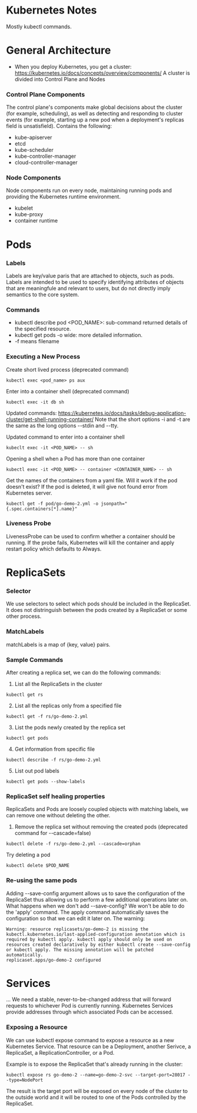 # Kubernetes Notes
Mostly kubectl commands.

# General Architecture
- When you deploy Kubernetes, you get a cluster: https://kubernetes.io/docs/concepts/overview/components/
A cluster is divided into Control Plane and Nodes
### Control Plane Components
The control plane's components make global decisions about the cluster (for example, scheduling), as well as detecting and responding to cluster events (for example, starting up a new pod when a deployment's replicas field is unsatisfield). Contains the following:
- kube-apiserver
- etcd
- kube-scheduler
- kube-controller-manager
- cloud-controller-manager
### Node Components
Node components run on every node, maintaining running pods and providing the Kubernetes runtime environment.
- kubelet
- kube-proxy
- container runtime

# Pods
### Labels
Labels are key/value paris that are attached to objects, such as pods.
Labels are intended to be used to specify identifying attributes of objects that are meaningfule and relevant to users, but do not directly imply semantics to the core system.

### Commands
- kubectl describe pod <POD_NAME>: sub-command returned details of the specified resource.
- kubectl get pods -o wide: more detailed information.
- -f means filename

### Executing a New Process
Create short lived process (deprecated command)
```
kubectl exec <pod_name> ps aux
```
Enter into a container shell (deprecated command)
```
kubectl exec -it db sh
```
Updated commands: https://kubernetes.io/docs/tasks/debug-application-cluster/get-shell-running-container/
Note that the short options -i and -t are the same as the long options --stdin and --tty. 

Updated command to enter into a container shell
```
kubeclt exec -it <POD_NAME> -- sh
```
Opening a shell when a Pod has more than one container
```
kubectl exec -it <POD_NAME> -- container <CONTAINER_NAME> -- sh
```

Get the names of the containers from a yaml file. Will it work if the pod doesn't exist? If the pod is deleted, it will give not found error from Kubernetes server.
```
kubectl get -f pod/go-demo-2.yml -o jsonpath="{.spec.containers[*].name}"
```

### Liveness Probe
LivenessProbe can be used to confirm whether a container should be running. If the probe fails, Kubernetes will kill the container and apply restart policy which defaults to Always.


# ReplicaSets

### Selector
We use selectors to select which pods should be included in the ReplicaSet. It does not distringuish between the pods created by a ReplicaSet or some other process.

### MatchLabels
matchLabels is a map of {key, value} pairs. 

### Sample Commands
After creating a replica set, we can do the following commands:
1. List all the ReplicaSets in the cluster
```
kubectl get rs
```
2. List all the replicas only from a specified file
```
kubectl get -f rs/go-demo-2.yml
```
3. List the pods newly created by the replica set
```
kubectl get pods
```
4. Get information from specific file
```
kubectl describe -f rs/go-demo-2.yml
```
5. List out pod labels
```
kubectl get pods --show-labels
```

### ReplicaSet self healing properties
ReplicaSets and Pods are loosely coupled objects with matching labels, we can remove one without deleting the other.
1. Remove the replica set without removing the created pods (deprecated command for --cascade=false)
```
kubectl delete -f rs/go-demo-2.yml --cascade=orphan
```

Try deleting a pod
```
kubectl delete $POD_NAME
```
### Re-using the same pods
Adding --save-config argument allows us to save the configuration of the ReplicaSet thus allowing us to perform a few additional operations later on.
<br>
What happens when we don't add --save-config? We won't be able to do the 'apply' command. The apply command automatically saves the configuration so that we can edit it later on. The warning:
```
Warning: resource replicasets/go-demo-2 is missing the kubectl.kubernetes.io/last-applied-configuration annotation which is required by kubectl apply. kubectl apply should only be used on resources created declaratively by either kubectl create --save-config or kubectl apply. The missing annotation will be patched automatically.
replicaset.apps/go-demo-2 configured
```

# Services
... We need a stable, never-to-be-changed address that will forward requests to whichever Pod is currently running. Kubernetes Services provide addresses through which associated Pods can be accessed.

### Exposing a Resource
We can use kubectl expose command to expose a resource as a new Kubernetes Service. That resource can be a Deployment, another Serivce, a ReplicaSet, a ReplicationController, or a Pod.

Example is to expose the ReplicaSet that's already running in the cluster:
```
kubectl expose rs go-demo-2 --name=go-demo-2-svc --target-port=28017 --type=NodePort
```
The result is the target port will be exposed on every node of the cluster to the outside world and it will be routed to one of the Pods controlled by the ReplicaSet.